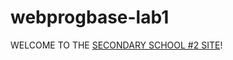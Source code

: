 # webprogbase-lab1
WELCOME TO THE [SECONDARY SCHOOL #2 SITE](https://vladyslavmortikov.github.io/webprogbase-lab1/)!
